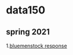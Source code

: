 # data150

## spring 2021

1.[bluemenstock response](https://jingwen-yao94.github.io/data150/response1.html)
